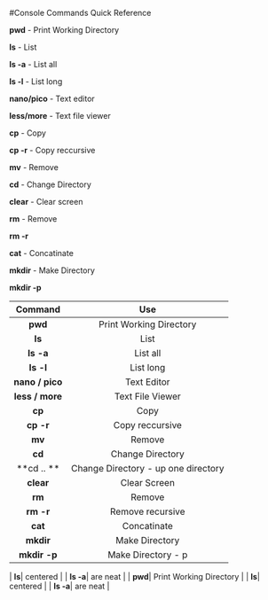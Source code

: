 #Console Commands Quick Reference

**pwd** - Print Working Directory

**ls** - List

**ls -a** - List all

**ls -l** - List long

**nano/pico** - Text editor

**less/more** - Text file viewer

**cp** - Copy

**cp -r** - Copy reccursive

**mv** - Remove

**cd** - Change Directory

**clear** - Clear screen

**rm** - Remove

**rm -r**

**cat** - Concatinate

**mkdir** - Make Directory

**mkdir -p** 

| Command        | Use           |
| :-------------: |:-------------:| 
| **pwd**| Print Working Directory |
| **ls** | List |
| **ls -a**| List all |
| **ls -l**| List long |
| **nano / pico**| Text Editor |
| **less / more**| Text File Viewer |
| **cp**| Copy |
| **cp -r**| Copy reccursive |
| **mv**| Remove |
| **cd**| Change Directory |
| **cd .. **| Change Directory - up one directory |
| **clear**| Clear Screen |
| **rm**| Remove |
| **rm -r**| Remove recursive |
| **cat**| Concatinate |
| **mkdir**| Make Directory |
| **mkdir -p**| Make Directory - p |

| **ls**| centered      |
| **ls -a**| are neat      |
| **pwd**| Print Working Directory |
| **ls**| centered      |
| **ls -a**| are neat      |
